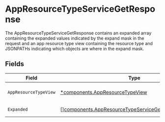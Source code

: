 # AppResourceTypeServiceGetResponse

The AppResourceTypeServiceGetResponse contains an expanded array containing the expanded values indicated by the expand mask
 in the request and an app resource type view containing the resource type and JSONPATHs indicating which objects are where in the expand mask.


## Fields

| Field                                                                                                                          | Type                                                                                                                           | Required                                                                                                                       | Description                                                                                                                    |
| ------------------------------------------------------------------------------------------------------------------------------ | ------------------------------------------------------------------------------------------------------------------------------ | ------------------------------------------------------------------------------------------------------------------------------ | ------------------------------------------------------------------------------------------------------------------------------ |
| `AppResourceTypeView`                                                                                                          | [*components.AppResourceTypeView](../../models/components/appresourcetypeview.md)                                              | :heavy_minus_sign:                                                                                                             | The AppResourceTypeView message.                                                                                               |
| `Expanded`                                                                                                                     | [][components.AppResourceTypeServiceGetResponseExpanded](../../models/components/appresourcetypeservicegetresponseexpanded.md) | :heavy_minus_sign:                                                                                                             | List of serialized related objects.                                                                                            |